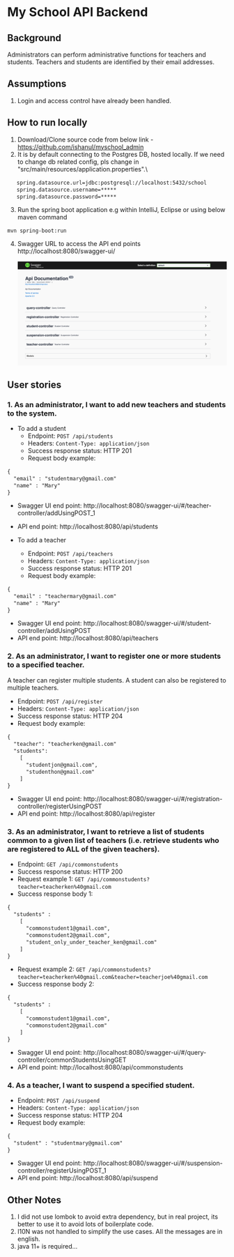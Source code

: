 # My School API Backend

## Background
Administrators can perform administrative functions for teachers and students. Teachers and students are identified by their email addresses.

## Assumptions
1. Login and access control have already been handled.

## How to run locally
1. Download/Clone source code from below link - https://github.com/ishanul/myschool_admin
2. It is by default connecting to the Postgres DB, hosted locally. If we need to change db related config, pls change in "src/main/resources/application.properties".\
```
   spring.datasource.url=jdbc:postgresql://localhost:5432/school
   spring.datasource.username=*****
   spring.datasource.password=*****
```
3. Run the spring boot application e.g within IntelliJ, Eclipse or using below maven command
```
mvn spring-boot:run
```
4. Swagger URL to access the API end points
   http://localhost:8080/swagger-ui/

   ![alt text](images/swagger.png "Swagger UI")
## User stories

### 1. As an administrator, I want to add new teachers and students to the system.

* To add a student
    * Endpoint: `POST /api/students`
    * Headers: `Content-Type: application/json`
    * Success response status: HTTP 201
    * Request body example:
```
{
  "email" : "studentmary@gmail.com"
  "name" : "Mary"
}
```

* Swagger UI end point: http://localhost:8080/swagger-ui/#/teacher-controller/addUsingPOST_1
* API end point: http://localhost:8080/api/students

* To add a teacher
    * Endpoint: `POST /api/teachers`
    * Headers: `Content-Type: application/json`
    * Success response status: HTTP 201
    * Request body example:
```
{
  "email" : "teachermary@gmail.com"
  "name" : "Mary"
}
```
* Swagger UI end point: http://localhost:8080/swagger-ui/#/student-controller/addUsingPOST
* API end point: http://localhost:8080/api/teachers

### 2. As an administrator, I want to register one or more students to a specified teacher.
A teacher can register multiple students. A student can also be registered to multiple teachers.

* Endpoint: `POST /api/register`
* Headers: `Content-Type: application/json`
* Success response status: HTTP 204
* Request body example:
```
{
  "teacher": "teacherken@gmail.com"
  "students":
    [
      "studentjon@gmail.com",
      "studenthon@gmail.com"
    ]
}
```
* Swagger UI end point: http://localhost:8080/swagger-ui/#/registration-controller/registerUsingPOST
* API end point: http://localhost:8080/api/register

### 3. As an administrator, I want to retrieve a list of students common to a given list of teachers (i.e. retrieve students who are registered to ALL of the given teachers).

* Endpoint: `GET /api/commonstudents`
* Success response status: HTTP 200
* Request example 1: `GET /api/commonstudents?teacher=teacherken%40gmail.com`
* Success response body 1:
```
{
  "students" :
    [
      "commonstudent1@gmail.com", 
      "commonstudent2@gmail.com",
      "student_only_under_teacher_ken@gmail.com"
    ]
}
```
* Request example 2: `GET /api/commonstudents?teacher=teacherken%40gmail.com&teacher=teacherjoe%40gmail.com`
* Success response body 2:
```
{
  "students" :
    [
      "commonstudent1@gmail.com", 
      "commonstudent2@gmail.com"
    ]
}
```
* Swagger UI end point: http://localhost:8080/swagger-ui/#/query-controller/commonStudentsUsingGET
* API end point: http://localhost:8080/api/commonstudents

### 4. As a teacher, I want to suspend a specified student.

* Endpoint: `POST /api/suspend`
* Headers: `Content-Type: application/json`
* Success response status: HTTP 204
* Request body example:
```
{
  "student" : "studentmary@gmail.com"
}
```
* Swagger UI end point: http://localhost:8080/swagger-ui/#/suspension-controller/registerUsingPOST_1
* API end point: http://localhost:8080/api/suspend

## Other Notes

1. I did not use lombok to avoid extra dependency, but in real project, its better to use it to avoid lots of boilerplate code.
2. l10N was not handled to simplify the use cases. All the messages are in english.
3. java 11+ is required...

